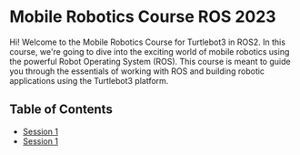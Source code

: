 # Mobile Robotics Course ROS 2023

Hi! Welcome to the Mobile Robotics Course for Turtlebot3 in ROS2. In this course, we're going to dive into the exciting world of mobile robotics using the powerful Robot Operating System (ROS). This course is meant to guide you through the essentials of working with ROS and building robotic applications using the Turtlebot3 platform.

## Table of Contents
- [Session 1](Sessions/Session_01.md)
- [Session 1](Sessions/Session_01.md)